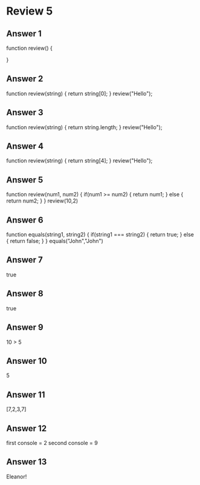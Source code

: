 # Review 5

## Answer 1
function review() {

}

## Answer 2
function review(string) {
    return string[0];
}
review("Hello");

## Answer 3
function review(string) {
    return string.length;
}
review("Hello");

## Answer 4
function review(string) {
    return string[4];
}
review("Hello");

## Answer 5
function review(num1, num2) {
    if(num1 >= num2) {
        return num1;
    } else {
        return num2;
    }
}
review(10,2)

## Answer 6
function equals(string1, string2) {
    if(string1 === string2) {
        return true;
    } else {
        return false;
    }
}
equals("John","John")
## Answer 7
true

## Answer 8
true

## Answer 9
10 > 5

## Answer 10
5
## Answer 11
[7,2,3,7] 

## Answer 12
first console = 2
second console = 9

## Answer 13
Eleanor!
